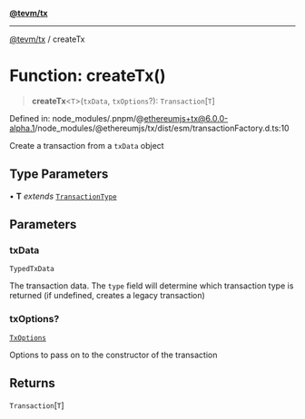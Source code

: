 [**@tevm/tx**](../README.md)

***

[@tevm/tx](../globals.md) / createTx

# Function: createTx()

> **createTx**\<`T`\>(`txData`, `txOptions`?): `Transaction`\[`T`\]

Defined in: node\_modules/.pnpm/@ethereumjs+tx@6.0.0-alpha.1/node\_modules/@ethereumjs/tx/dist/esm/transactionFactory.d.ts:10

Create a transaction from a `txData` object

## Type Parameters

• **T** *extends* [`TransactionType`](../enumerations/TransactionType.md)

## Parameters

### txData

`TypedTxData`

The transaction data. The `type` field will determine which transaction type is returned (if undefined, creates a legacy transaction)

### txOptions?

[`TxOptions`](../interfaces/TxOptions.md)

Options to pass on to the constructor of the transaction

## Returns

`Transaction`\[`T`\]
